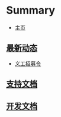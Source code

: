 # Summary

- [主页](README.md)

## [最新动态](news)
- [义工招募令](news/volunteer-recruitment-order.md)

## [支持文档]()
## [开发文档]()
